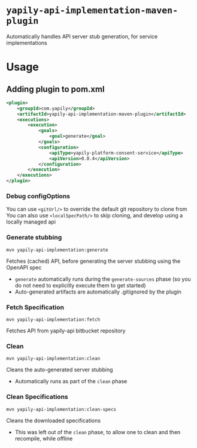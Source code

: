# `yapily-api-implementation-maven-plugin`

Automatically handles API server stub generation, for service implementations

# Usage

## Adding plugin to pom.xml

```xml
<plugin>
    <groupId>com.yapily</groupId>
    <artifactId>yapily-api-implementation-maven-plugin</artifactId>
    <executions>
        <execution>
            <goals>
                <goal>generate</goal>
            </goals>
            <configuration>
                <apiType>yapily-platform-consent-service</apiType>
                <apiVersion>0.0.4</apiVersion>
            </configuration>
        </execution>
    </executions>
</plugin>
```
### Debug configOptions
You can use `<gitUrl/>` to override the default git repository to clone from
You can also use `<localSpecPath/>` to skip cloning, and develop using a locally managed api

### Generate stubbing

```shell
mvn yapily-api-implementation:generate
```
Fetches (cached) API, before generating the server stubbing using the OpenAPI spec
- `generate` automatically runs during the `generate-sources` phase (so you do not need to explicitly execute them to get started)
- Auto-generated artifacts are automatically .gitignored by the plugin

### Fetch Specification

```shell
mvn yapily-api-implementation:fetch
```

Fetches API from yapily-api bitbucket repository

### Clean
```shell
mvn yapily-api-implementation:clean
```
Cleans the auto-generated server stubbing
- Automatically runs as part of the `clean` phase

### Clean Specifications
```shell
mvn yapily-api-implementation:clean-specs
```
Cleans the downloaded specifications
- This was left out of the `clean` phase, to allow one to clean and then recompile, while offline

